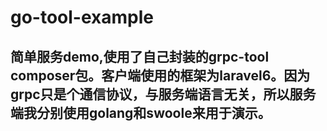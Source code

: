 # go-tool-example

## 简单服务demo,使用了自己封装的grpc-tool composer包。客户端使用的框架为laravel6。因为grpc只是个通信协议，与服务端语言无关，所以服务端我分别使用golang和swoole来用于演示。

